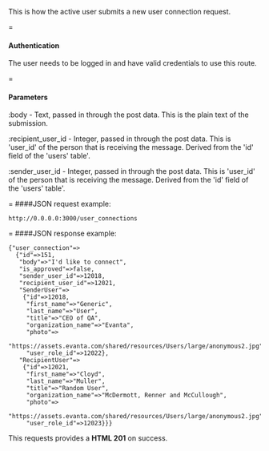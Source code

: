 <!-- --- title: POST /user_connections -->

This is how the active user submits a new user connection request.

=
#### Authentication

The user needs to be logged in and have valid credentials to use this route.

=
#### Parameters

:body - Text, passed in through the post data. This is the plain text of the submission.

:recipient_user_id - Integer, passed in through the post data. This is 'user_id' of the person that is receiving the message. Derived from the 'id' field of the 'users' table'.

:sender_user_id - Integer, passed in through the post data. This is 'user_id' of the person that is receiving the message. Derived from the 'id' field of the 'users' table'.

=
####JSON request example:
```
http://0.0.0.0:3000/user_connections
```

=
####JSON response example:

```
{"user_connection"=>
  {"id"=>151,
   "body"=>"I'd like to connect",
   "is_approved"=>false,
   "sender_user_id"=>12018,
   "recipient_user_id"=>12021,
   "SenderUser"=>
    {"id"=>12018,
     "first_name"=>"Generic",
     "last_name"=>"User",
     "title"=>"CEO of QA",
     "organization_name"=>"Evanta",
     "photo"=>
      "https://assets.evanta.com/shared/resources/Users/large/anonymous2.jpg",
     "user_role_id"=>12022},
   "RecipientUser"=>
    {"id"=>12021,
     "first_name"=>"Cloyd",
     "last_name"=>"Muller",
     "title"=>"Random User",
     "organization_name"=>"McDermott, Renner and McCullough",
     "photo"=>
      "https://assets.evanta.com/shared/resources/Users/large/anonymous2.jpg",
     "user_role_id"=>12023}}}
```

This requests provides a <strong>HTML 201</strong> on success.
